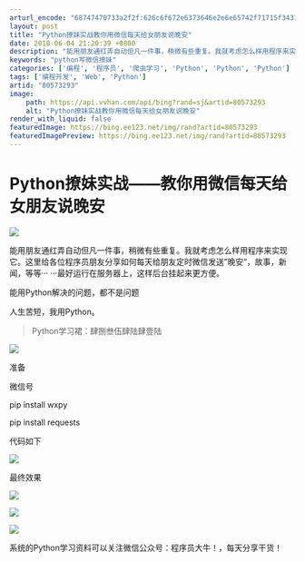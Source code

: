 ```yaml
---
arturl_encode: "68747470733a2f2f:626c6f672e6373646e2e6e65742f71715f3431353937393132:2f61727469636c652f64657461696c732f3830353733323933"
layout: post
title: "Python撩妹实战教你用微信每天给女朋友说晚安"
date: 2018-06-04 21:20:39 +0800
description: "能用朋友通红弄自动但凡一件事，稍微有些重复。我就考虑怎么样用程序来实现它。这里给各位程序员朋友分享如"
keywords: "python写微信撩妹"
categories: ['编程', '程序员', '爬虫学习', 'Python', 'Python', 'Python']
tags: ['编程开发', 'Web', 'Python']
artid: "80573293"
image:
    path: https://api.vvhan.com/api/bing?rand=sj&artid=80573293
    alt: "Python撩妹实战教你用微信每天给女朋友说晚安"
render_with_liquid: false
featuredImage: https://bing.ee123.net/img/rand?artid=80573293
featuredImagePreview: https://bing.ee123.net/img/rand?artid=80573293
---
```


# Python撩妹实战——教你用微信每天给女朋友说晚安

![](https://i-blog.csdnimg.cn/blog_migrate/c8b2a4e124f4a83f8d275beca4e2f88e.png)

能用朋友通红弄自动但凡一件事，稍微有些重复。我就考虑怎么样用程序来实现它。这里给各位程序员朋友分享如何每天给朋友定时微信发送”晚安“，故事，新闻，等等··· ···最好运行在服务器上，这样后台挂起来更方便。

能用Python解决的问题，都不是问题

人生苦短，我用Python。

> Python学习裙：肆捌叁伍肆陆肆壹陆

![](https://i-blog.csdnimg.cn/blog_migrate/13e1e88838ed4c310442c31f00c24880.webp?x-image-process=image/format,png)

准备

微信号

pip install wxpy

pip install requests

代码如下

![](https://i-blog.csdnimg.cn/blog_migrate/01513e36f333532ce835affa16880117.webp?x-image-process=image/format,png)

最终效果

![](https://i-blog.csdnimg.cn/blog_migrate/5521f805013e571ca623a1e848e1eb35.webp?x-image-process=image/format,png)

![](https://i-blog.csdnimg.cn/blog_migrate/b34bf0076f40de69cd60bbcca03e3776.webp?x-image-process=image/format,png)

![](https://i-blog.csdnimg.cn/blog_migrate/37465422d265422eb756c7ac537011f6.png)

系统的Python学习资料可以关注微信公众号：程序员大牛！，每天分享干货！